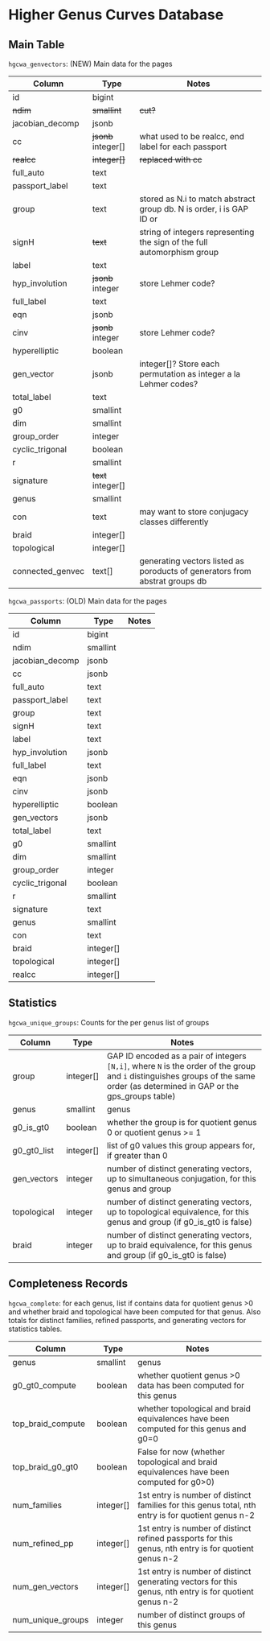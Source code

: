 # Higher Genus Curves Database



## Main Table

`hgcwa_genvectors`: (NEW) Main data for the pages

Column            | Type     | Notes
------------------|----------|------
id                | bigint   |
~~ndim~~              |~~smallint~~  |  ~~cut?~~
jacobian_decomp   | jsonb    |
cc                | ~~jsonb~~ integer[]    |  what used to be realcc, end label for each passport
~~realcc~~|~~integer[]~~|~~replaced with cc~~
full_auto|text|
passport_label|text|
group|text|  stored as N.i to match abstract group db.  N is order, i is GAP ID or 
signH|~~text~~|string of integers representing the sign of the full automorphism group
label|text|
hyp_involution|~~jsonb~~ integer| store Lehmer code?
full_label|text|
eqn|jsonb|
cinv|~~jsonb~~ integer | store Lehmer code?
hyperelliptic|boolean|
gen_vector|jsonb|  integer[]?  Store each permutation as integer a la Lehmer codes?
total_label|text|
g0|smallint|
dim|smallint|
group_order|integer|
cyclic_trigonal|boolean|
r|smallint|
signature|~~text~~ integer[]|  
genus|smallint|
con|text|  may want to store conjugacy classes differently
braid|integer[]|
topological|integer[]|
connected_genvec|text[]|generating vectors listed as poroducts of generators from abstrat groups db



`hgcwa_passports`: (OLD) Main data for the pages

Column            | Type     | Notes
------------------|----------|------
id                | bigint   |
ndim              |smallint  |
jacobian_decomp   | jsonb    |
cc                | jsonb    |
full_auto|text|
passport_label|text|
group|text|
signH|text|
label|text|
hyp_involution|jsonb|
full_label|text|
eqn|jsonb|
cinv|jsonb|
hyperelliptic|boolean|
gen_vectors|jsonb|
total_label|text|
g0|smallint|
dim|smallint|
group_order|integer|
cyclic_trigonal|boolean|
r|smallint|
signature|text|
genus|smallint|
con|text|
braid|integer[]|
topological|integer[]|
realcc|integer[]



## Statistics

`hgcwa_unique_groups`: Counts for the per genus list of groups

Column            | Type     | Notes
------------------|----------|------
group             | integer[]| GAP ID encoded as a pair of integers `[N,i]`, where `N` is the order of the group and `i` distinguishes groups of the same order (as determined in GAP or the gps_groups table)
genus             | smallint | genus
g0_is_gt0         | boolean  | whether the group is for quotient genus 0 or quotient genus >= 1
g0_gt0_list       | integer[]| list of g0 values this group appears for, if greater than 0
gen_vectors       | integer  | number of distinct generating vectors, up to simultaneous conjugation, for this genus and group
topological       | integer  | number of distinct generating vectors, up to topological equivalence, for this genus and group (if g0_is_gt0 is false)
braid             | integer  | number of distinct generating vectors, up to braid equivalence, for this genus and group (if g0_is_gt0 is false)

 



## Completeness Records

`hgcwa_complete`: for each genus, list if contains data for quotient genus >0  and whether braid and topological have been computed for that genus. Also totals for 
distinct families, refined passports, and generating vectors for statistics tables. 

Column            | Type     | Notes
------------------|----------|------
genus             | smallint | genus
g0_gt0_compute    | boolean  | whether quotient genus >0 data has been computed for this genus
top_braid_compute | boolean  | whether topological and braid equivalences have been computed for this genus and g0=0
top_braid_g0_gt0  | boolean  | False for now (whether topological and braid equivalences have been computed for g0>0)
num_families      | integer[]| 1st entry is number of distinct families for this genus total, nth entry is for quotient genus n-2
num_refined_pp    | integer[]| 1st entry is number of distinct refined passports for this genus, nth entry is for quotient genus n-2
num_gen_vectors   | integer[]| 1st entry is number of distinct generating vectors for this genus, nth entry is for quotient genus n-2
num_unique_groups | integer  | number of distinct groups of this genus 

